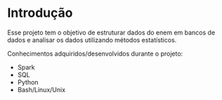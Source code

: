 # Introdução

Esse projeto tem o objetivo de estruturar dados do enem em bancos de dados e analisar os dados utilizando métodos estatísticos. 

Conhecimentos adquiridos/desenvolvidos durante o projeto:

* Spark
* SQL
* Python
* Bash/Linux/Unix
